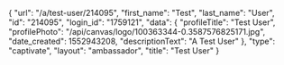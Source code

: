 {
    "url": "\/a\/test-user\/214095",
    "first_name": "Test",
    "last_name": "User",
    "id": "214095",
    "login_id": "1759121",
    "data": {
        "profileTitle": "Test User",
        "profilePhoto": "\/api\/canvas\/logo\/100363344-0.3587576825171.jpg",
        "date_created": 1552943208,
        "descriptionText": "A Test User"
    },
    "type": "captivate",
    "layout": "ambassador",
    "title": "Test User"
}